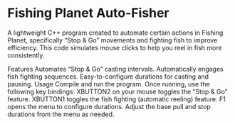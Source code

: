 # Fishing Planet Auto-Fisher
A lightweight C++ program created to automate certain actions in Fishing Planet, specifically “Stop & Go” movements and fighting fish to improve efficiency. This code simulates mouse clicks to help you reel in fish more consistently.

Features
Automates “Stop & Go” casting intervals.
Automatically engages fish fighting sequences.
Easy-to-configure durations for casting and pausing.
Usage
Compile and run the program.
Once running, use the following key bindings:
XBUTTON2 on your mouse toggles the “Stop & Go” feature.
XBUTTON1 toggles the fish fighting (automatic reeling) feature.
F1 opens the menu to configure durations.
Adjust the base pull and stop durations from the menu as needed.
